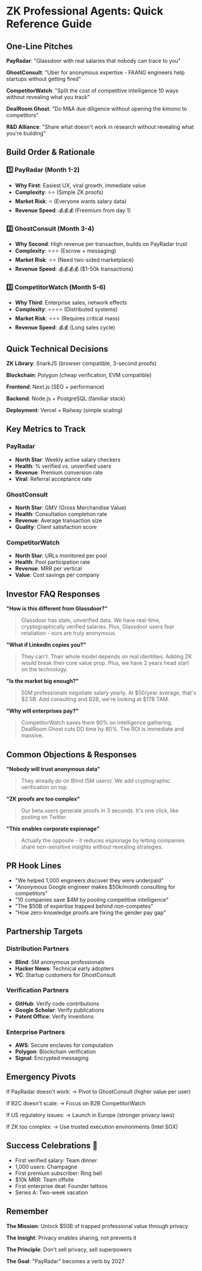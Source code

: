 # ZK Professional Agents: Quick Reference Guide

## One-Line Pitches

**PayRadar**: "Glassdoor with real salaries that nobody can trace to you"

**GhostConsult**: "Uber for anonymous expertise - FAANG engineers help startups without getting fired"

**CompetitorWatch**: "Split the cost of competitive intelligence 10 ways without revealing what you track"

**DealRoom Ghost**: "Do M&A due diligence without opening the kimono to competitors"

**R&D Alliance**: "Share what doesn't work in research without revealing what you're building"

## Build Order & Rationale

### 1️⃣ PayRadar (Month 1-2)
- **Why First**: Easiest UX, viral growth, immediate value
- **Complexity**: ⭐⭐ (Simple ZK proofs)
- **Market Risk**: ⭐ (Everyone wants salary data)
- **Revenue Speed**: 💰💰💰 (Freemium from day 1)

### 2️⃣ GhostConsult (Month 3-4)
- **Why Second**: High revenue per transaction, builds on PayRadar trust
- **Complexity**: ⭐⭐⭐ (Escrow + messaging)
- **Market Risk**: ⭐⭐ (Need two-sided marketplace)
- **Revenue Speed**: 💰💰💰💰 ($1-50k transactions)

### 3️⃣ CompetitorWatch (Month 5-6)
- **Why Third**: Enterprise sales, network effects
- **Complexity**: ⭐⭐⭐⭐ (Distributed systems)
- **Market Risk**: ⭐⭐⭐ (Requires critical mass)
- **Revenue Speed**: 💰💰 (Long sales cycle)

## Quick Technical Decisions

**ZK Library**: SnarkJS (browser compatible, 3-second proofs)

**Blockchain**: Polygon (cheap verification, EVM compatible)

**Frontend**: Next.js (SEO + performance)

**Backend**: Node.js + PostgreSQL (familiar stack)

**Deployment**: Vercel + Railway (simple scaling)

## Key Metrics to Track

### PayRadar
- **North Star**: Weekly active salary checkers
- **Health**: % verified vs. unverified users
- **Revenue**: Premium conversion rate
- **Viral**: Referral acceptance rate

### GhostConsult  
- **North Star**: GMV (Gross Merchandise Value)
- **Health**: Consultation completion rate
- **Revenue**: Average transaction size
- **Quality**: Client satisfaction score

### CompetitorWatch
- **North Star**: URLs monitored per pool
- **Health**: Pool participation rate
- **Revenue**: MRR per vertical
- **Value**: Cost savings per company

## Investor FAQ Responses

**"How is this different from Glassdoor?"**
> Glassdoor has stale, unverified data. We have real-time, cryptographically verified salaries. Plus, Glassdoor users fear retaliation - ours are truly anonymous.

**"What if LinkedIn copies you?"**
> They can't. Their whole model depends on real identities. Adding ZK would break their core value prop. Plus, we have 2 years head start on the technology.

**"Is the market big enough?"**
> 50M professionals negotiate salary yearly. At $50/year average, that's $2.5B. Add consulting and B2B, we're looking at $17B TAM.

**"Why will enterprises pay?"**
> CompetitorWatch saves them 90% on intelligence gathering. DealRoom Ghost cuts DD time by 80%. The ROI is immediate and massive.

## Common Objections & Responses

**"Nobody will trust anonymous data"**
> They already do on Blind (5M users). We add cryptographic verification on top.

**"ZK proofs are too complex"**
> Our beta users generate proofs in 3 seconds. It's one click, like posting on Twitter.

**"This enables corporate espionage"**
> Actually the opposite - it reduces espionage by letting companies share non-sensitive insights without revealing strategies.

## PR Hook Lines

- "We helped 1,000 engineers discover they were underpaid"
- "Anonymous Google engineer makes $50k/month consulting for competitors"  
- "10 companies save $4M by pooling competitive intelligence"
- "The $50B of expertise trapped behind non-competes"
- "How zero-knowledge proofs are fixing the gender pay gap"

## Partnership Targets

### Distribution Partners
- **Blind**: 5M anonymous professionals
- **Hacker News**: Technical early adopters
- **YC**: Startup customers for GhostConsult

### Verification Partners
- **GitHub**: Verify code contributions
- **Google Scholar**: Verify publications
- **Patent Office**: Verify inventions

### Enterprise Partners
- **AWS**: Secure enclaves for computation
- **Polygon**: Blockchain verification
- **Signal**: Encrypted messaging

## Emergency Pivots

If PayRadar doesn't work:
→ Pivot to GhostConsult (higher value per user)

If B2C doesn't scale:
→ Focus on B2B CompetitorWatch

If US regulatory issues:
→ Launch in Europe (stronger privacy laws)

If ZK too complex:
→ Use trusted execution environments (Intel SGX)

## Success Celebrations 🎉

- First verified salary: Team dinner
- 1,000 users: Champagne
- First premium subscriber: Ring bell
- $10k MRR: Team offsite
- First enterprise deal: Founder tattoos
- Series A: Two-week vacation

## Remember

**The Mission**: Unlock $50B of trapped professional value through privacy

**The Insight**: Privacy enables sharing, not prevents it

**The Principle**: Don't sell privacy, sell superpowers

**The Goal**: "PayRadar" becomes a verb by 2027